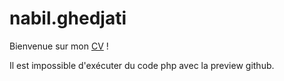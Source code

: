# nabil.ghedjati

Bienvenue sur mon <a href="https://htmlpreview.github.io/?https://github.com/nabil-g/nabil.ghedjati/blob/master/index.php">CV</a> !


Il est impossible d'exécuter du code php avec la preview github.
